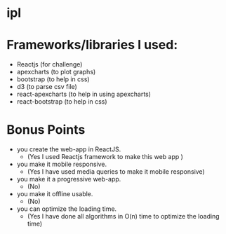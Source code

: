 # ipl

# Frameworks/libraries I used:
- Reactjs (for challenge)
- apexcharts (to plot graphs)
- bootstrap (to help in css)
- d3 (to parse csv file)
- react-apexcharts (to help in using apexcharts)
- react-bootstrap (to help in css)

# Bonus Points
- you create the web-app in ReactJS.  
  - (Yes I used Reactjs framework to make this web app )
- you make it mobile responsive. 
  - (Yes I have used media queries to make it mobile responsive)
- you make it a progressive web-app. 
  - (No)
- you make it offline usable. 
  - (No)
- you can optimize the loading time. 
  - (Yes I have done all algorithms in O(n) time to optimize the loading time)



